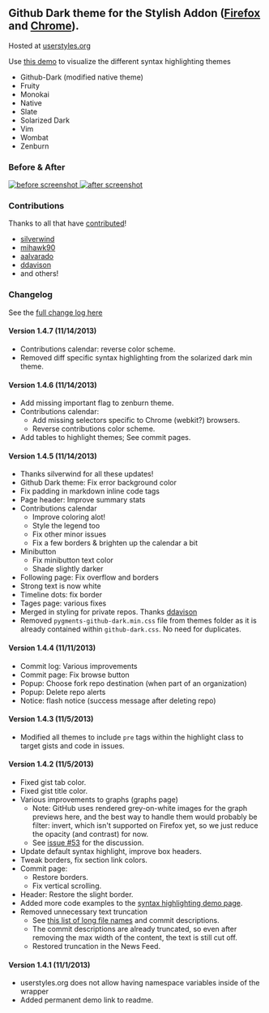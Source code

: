## Github Dark theme for the Stylish Addon ([Firefox](https://addons.mozilla.org/en-US/firefox/addon/2108/) and [Chrome](https://chrome.google.com/extensions/detail/fjnbnpbmkenffdnngjfgmeleoegfcffe)).

Hosted at [userstyles.org](http://userstyles.org/styles/37035)

Use [this demo](http://mottie.github.io/Github-Dark/) to visualize the different syntax highlighting themes
* Github-Dark (modified native theme)
* Fruity
* Monokai
* Native
* Slate
* Solarized Dark
* Vim
* Wombat
* Zenburn

### Before & After

 [ ![before screenshot](http://mottie.github.com/Github-Dark/images/before_th.jpg) ](http://mottie.github.com/Github-Dark/images/before.jpg)
 [ ![after screenshot](http://mottie.github.com/Github-Dark/images/after_th.jpg) ](http://mottie.github.com/Github-Dark/images/after.jpg)

### Contributions

Thanks to all that have [contributed](https://github.com/Mottie/Github-Dark/graphs/contributors)!

* [silverwind](http://github.com/silverwind)
* [mihawk90](http://github.com/mihawk90)
* [aalvarado](http://github.com/aalvarado)
* [ddavison](http://github.com/ddavison)
* and others!

### **Changelog**

See the [full change log here](https://github.com/Mottie/Github-Dark/wiki)

#### Version 1.4.7 (11/14/2013)

* Contributions calendar: reverse color scheme.
* Removed diff specific syntax highlighting from the solarized dark min theme.

#### Version 1.4.6 (11/14/2013)

* Add missing important flag to zenburn theme.
* Contributions calendar:
  * Add missing selectors specific to Chrome (webkit?) browsers.
  * Reverse contributions color scheme.
* Add tables to highlight themes; See commit pages.

#### Version 1.4.5 (11/14/2013)

* Thanks silverwind for all these updates!
* Github Dark theme: Fix error background color
* Fix padding in markdown inline code tags
* Page header: Improve summary stats
* Contributions calendar
  * Improve coloring alot!
  * Style the legend too
  * Fix other minor issues
  * Fix a few borders & brighten up the calendar a bit
* Minibutton
  * Fix minibutton text color
  * Shade slightly darker
* Following page: Fix overflow and borders
* Strong text is now white
* Timeline dots: fix border
* Tages page: various fixes
* Merged in styling for private repos. Thanks [ddavison]()
* Removed `pygments-github-dark.min.css` file from themes folder as it is already contained within `github-dark.css`. No need for duplicates.

#### Version 1.4.4 (11/11/2013)

* Commit log: Various improvements
* Commit page: Fix browse button
* Popup: Choose fork repo destination (when part of an organization)
* Popup: Delete repo alerts
* Notice: flash notice (success message after deleting repo)

#### Version 1.4.3 (11/5/2013)

* Modified all themes to include `pre` tags within the highlight class to target gists and code in issues.

#### Version 1.4.2 (11/5/2013)

* Fixed gist tab color.
* Fixed gist title color.
* Various improvements to graphs (graphs page)
  * Note: GitHub uses rendered grey-on-white images for the graph previews here,
    and the best way to handle them would probably be filter: invert, which isn't supported
    on Firefox yet, so we just reduce the opacity (and contrast) for now.
  * See [issue #53](https://github.com/Mottie/Github-Dark/issues/53) for the discussion.
* Update default syntax highlight, improve box headers.
* Tweak borders, fix section link colors.
* Commit page:
  * Restore borders.
  * Fix vertical scrolling.
* Header: Restore the slight border.
* Added more code examples to the [syntax highlighting demo page](http://mottie.github.io/Github-Dark/).
* Removed unnecessary text truncation
  * See [this list of long file names](https://github.com/jquery/api.jquerymobile.com/tree/master/entries) and commit descriptions.
  * The commit descriptions are already truncated, so even after removing the max width of the content, the text is still cut off.
  * Restored truncation in the News Feed.

#### Version 1.4.1 (11/1/2013)

* userstyles.org does not allow having namespace variables inside of the wrapper
* Added permanent demo link to readme.
